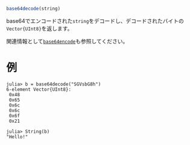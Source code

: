 ```julia
base64decode(string)
```

base64でエンコードされた`string`をデコードし、デコードされたバイトの`Vector{UInt8}`を返します。

関連情報として[`base64encode`](@ref)も参照してください。

# 例

```jldoctest
julia> b = base64decode("SGVsbG8h")
6-element Vector{UInt8}:
 0x48
 0x65
 0x6c
 0x6c
 0x6f
 0x21

julia> String(b)
"Hello!"
```
